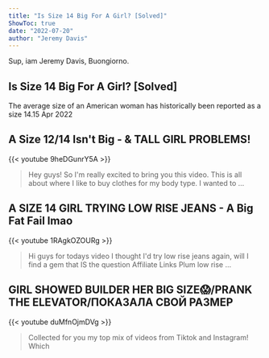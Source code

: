 ```yaml
---
title: "Is Size 14 Big For A Girl? [Solved]"
ShowToc: true 
date: "2022-07-20"
author: "Jeremy Davis" 
---
```


Sup, iam Jeremy Davis, Buongiorno.
## Is Size 14 Big For A Girl? [Solved]
The average size of an American woman has historically been reported as a size 14.15 Apr 2022

## A Size 12/14 Isn't Big - & TALL GIRL PROBLEMS!
{{< youtube 9heDGunrY5A >}}
>Hey guys! So I'm really excited to bring you this video. This is all about where I like to buy clothes for my body type. I wanted to ...

## A SIZE 14 GIRL TRYING LOW RISE JEANS - A Big Fat Fail lmao
{{< youtube 1RAgkOZOURg >}}
>Hi guys for todays video I thought I'd try low rise jeans again, will I find a gem that IS the question   Affiliate Links Plum low rise ...

## GIRL SHOWED BUILDER HER BIG SIZE😱/PRANK THE ELEVATOR/ПОКАЗАЛА СВОЙ РАЗМЕР
{{< youtube duMfnOjmDVg >}}
>Collected for you my top mix of videos from Tiktok and Instagram! Which 

